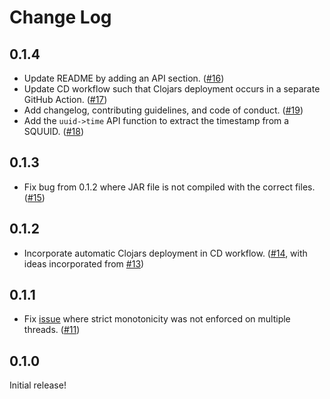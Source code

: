 # Change Log

## 0.1.4

- Update README by adding an API section. ([#16](https://github.com/yetanalytics/colossal-squuid/pull/16))
- Update CD workflow such that Clojars deployment occurs in a separate GitHub Action. ([#17](https://github.com/yetanalytics/colossal-squuid/pull/17))
- Add changelog, contributing guidelines, and code of conduct. ([#19](https://github.com/yetanalytics/colossal-squuid/pull/19))
- Add the `uuid->time` API function to extract the timestamp from a SQUUID. ([#18](https://github.com/yetanalytics/colossal-squuid/pull/18))

## 0.1.3

- Fix bug from 0.1.2 where JAR file is not compiled with the correct files. ([#15](https://github.com/yetanalytics/colossal-squuid/pull/15))

## 0.1.2

- Incorporate automatic Clojars deployment in CD workflow. ([#14](https://github.com/yetanalytics/colossal-squuid/pull/14), with ideas incorporated from [#13](https://github.com/yetanalytics/colossal-squuid/pull/13))

## 0.1.1

- Fix [issue](https://github.com/yetanalytics/colossal-squuid/issues/10) where strict monotonicity was not enforced on multiple threads. ([#11](https://github.com/yetanalytics/colossal-squuid/pull/11))

## 0.1.0

Initial release!
